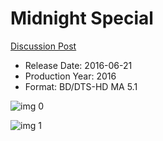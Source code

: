 # Midnight Special

[Discussion Post](https://www.avsforum.com/threads/bass-eq-for-filtered-movies.2995212/post-57694554)

* Release Date: 2016-06-21
* Production Year: 2016
* Format: BD/DTS-HD MA 5.1

![img 0](https://i.imgur.com/U09t0en.jpg)

![img 1](https://i.imgur.com/2DXfY60.jpg)

